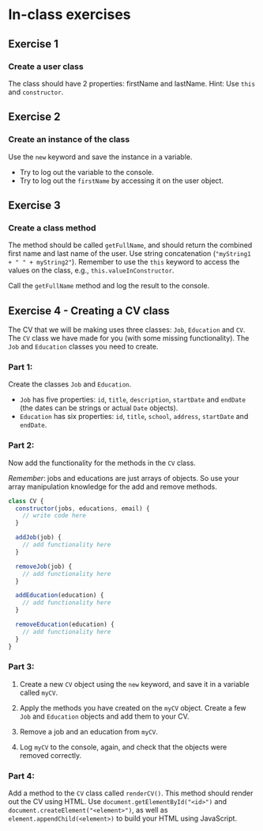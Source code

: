 # In-class exercises

## Exercise 1
### Create a user class

The class should have 2 properties: firstName and lastName. Hint: Use `this` and `constructor`.

## Exercise 2
### Create an instance of the class

Use the `new` keyword and save the instance in a variable.

* Try to log out the variable to the console.
* Try to log out the `firstName` by accessing it on the user object.

## Exercise 3
### Create a class method

The method should be called `getFullName`, and should return the combined first name and last name of the user. Use string concatenation (`"myString1 + " " + myString2"`). Remember to use the `this` keyword to access the values on the class, e.g., `this.valueInConstructor`.

Call the `getFullName` method and log the result to the console.

## Exercise 4 - Creating a CV class

The CV that we will be making uses three classes: `Job`, `Education` and
`CV`. The `CV` class we have made for you (with some missing functionality). The `Job` and `Education` classes you need to create.

### Part 1:

Create the classes `Job` and `Education`.

- `Job` has five properties: `id`, `title`, `description`, `startDate` and `endDate` (the dates can be strings or actual `Date` objects).
- `Education` has six properties: `id`, `title`, `school`, `address`, `startDate` and `endDate`.

### Part 2:

Now add the functionality for the methods in the `CV` class.

*Remember*: jobs and educations are just arrays of objects. So use your array manipulation knowledge for the add and remove methods.

```js
class CV {
  constructor(jobs, educations, email) {
    // write code here
  }

  addJob(job) {
    // add functionality here
  }

  removeJob(job) {
    // add functionality here
  }

  addEducation(education) {
    // add functionality here
  }

  removeEducation(education) {
    // add functionality here
  }
}
```

### Part 3:

1. Create a new `CV` object using the `new` keyword, and save it in a variable called `myCV`.

2. Apply the methods you have created on the `myCV` object. Create a few `Job` and `Education` objects and add them to your CV.

3. Remove a job and an education from `myCV`.

4. Log `myCV` to the console, again, and check that the objects were removed correctly.

### Part 4:

Add a method to the `CV` class called `renderCV()`. This method should render out the CV using HTML. Use `document.getElementById("<id>")` and `document.createElement("<element>")`, as well as `element.appendChild(<element>)` to build your HTML using JavaScript.